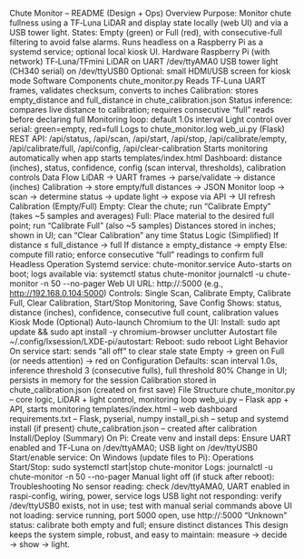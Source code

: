 Chute Monitor – README (Design + Ops)
Overview
Purpose: Monitor chute fullness using a TF‑Luna LiDAR and display state locally (web UI) and via a USB tower light.
States: Empty (green) or Full (red), with consecutive-full filtering to avoid false alarms.
Runs headless on a Raspberry Pi as a systemd service; optional local kiosk UI.
Hardware
Raspberry Pi (with network)
TF‑Luna/TFmini LiDAR on UART /dev/ttyAMA0
USB tower light (CH340 serial) on /dev/ttyUSB0
Optional: small HDMI/USB screen for kiosk mode
Software Components
chute_monitor.py
Reads TF‑Luna UART frames, validates checksum, converts to inches
Calibration: stores empty_distance and full_distance in chute_calibration.json
Status inference: compares live distance to calibration; requires consecutive “full” reads before declaring full
Monitoring loop: default 1.0s interval
Light control over serial: green=empty, red=full
Logs to chute_monitor.log
web_ui.py (Flask)
REST API: /api/status, /api/scan, /api/start, /api/stop, /api/calibrate/empty, /api/calibrate/full, /api/config, /api/clear-calibration
Starts monitoring automatically when app starts
templates/index.html
Dashboard: distance (inches), status, confidence, config (scan interval, thresholds), calibration controls
Data Flow
LiDAR → UART frames → parse/validate → distance (inches)
Calibration → store empty/full distances → JSON
Monitor loop → scan → determine status → update light → expose via API → UI refresh
Calibration (Empty/Full)
Empty: Clear the chute; run “Calibrate Empty” (takes ~5 samples and averages)
Full: Place material to the desired full point; run “Calibrate Full” (also ~5 samples)
Distances stored in inches; shown in UI; can “Clear Calibration” any time
Status Logic (Simplified)
If distance ≤ full_distance → full
If distance ≥ empty_distance → empty
Else: compute fill ratio; enforce consecutive “full” readings to confirm full
Headless Operation
Systemd service: chute-monitor.service
Auto-starts on boot; logs available via:
systemctl status chute-monitor
journalctl -u chute-monitor -n 50 --no-pager
Web UI
URL: http://<pi-ip>:5000 (e.g., http://192.168.0.104:5000)
Controls: Single Scan, Calibrate Empty, Calibrate Full, Clear Calibration, Start/Stop Monitoring, Save Config
Shows: status, distance (inches), confidence, consecutive full count, calibration values
Kiosk Mode (Optional)
Auto-launch Chromium to the UI:
Install: sudo apt update && sudo apt install -y chromium-browser unclutter
Autostart file ~/.config/lxsession/LXDE-pi/autostart:
Reboot: sudo reboot
Light Behavior
On service start: sends “all off” to clear stale state
Empty → green on
Full (or needs attention) → red on
Configuration
Defaults: scan interval 1.0s, inference threshold 3 (consecutive fulls), full threshold 80%
Change in UI; persists in memory for the session
Calibration stored in chute_calibration.json (created on first save)
File Structure
chute_monitor.py – core logic, LiDAR + light control, monitoring loop
web_ui.py – Flask app + API, starts monitoring
templates/index.html – web dashboard
requirements.txt – Flask, pyserial, numpy
install_pi.sh – setup and systemd install (if present)
chute_calibration.json – created after calibration
Install/Deploy (Summary)
On Pi:
Create venv and install deps:
Ensure UART enabled and TF‑Luna on /dev/ttyAMA0; USB light on /dev/ttyUSB0
Start/enable service:
On Windows (update files to Pi):
Operations
Start/Stop: sudo systemctl start|stop chute-monitor
Logs: journalctl -u chute-monitor -n 50 --no-pager
Manual light off (if stuck after reboot):
Troubleshooting
No sensor reading: check /dev/ttyAMA0, UART enabled in raspi-config, wiring, power, service logs
USB light not responding: verify /dev/ttyUSB0 exists, not in use; test with manual serial commands above
UI not loading: service running, port 5000 open, use http://<pi-ip>:5000
“Unknown” status: calibrate both empty and full; ensure distinct distances
This design keeps the system simple, robust, and easy to maintain: measure → decide → show → light.
